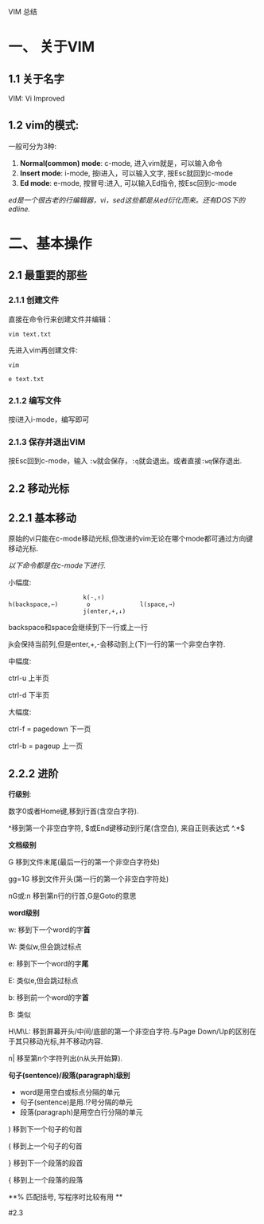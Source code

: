 VIM 总结

# 一、 关于VIM

## 1.1 关于名字

VIM: Vi Improved

## 1.2 vim的模式:

一般可分为3种:

1. **Normal(common) mode**: c-mode, 进入vim就是，可以输入命令
2. **Insert mode**: i-mode, 按i进入，可以输入文字, 按Esc就回到c-mode
3. **Ed mode**: e-mode, 按冒号:进入, 可以输入Ed指令, 按Esc回到c-mode

*ed是一个很古老的行编辑器，vi，sed这些都是从ed衍化而来。还有DOS下的edline.*


# 二、基本操作

## 2.1 最重要的那些
### 2.1.1 创建文件
直接在命令行来创建文件并编辑：

`vim text.txt`

先进入vim再创建文件:

`vim`

`e text.txt`


### 2.1.2 编写文件

按i进入i-mode，编写即可

### 2.1.3 保存并退出VIM

按Esc回到c-mode，输入
`:w`就会保存，`:q`就会退出。或者直接`:wq`保存退出.

## 2.2 移动光标

## 2.2.1 基本移动

原始的vi只能在c-mode移动光标,但改进的vim无论在哪个mode都可通过方向键移动光标.

*以下命令都是在c-mode下进行.*

小幅度:

```
                     k(-,↑)
h(backspace,←)        o              l(space,→)
                     j(enter,+,↓)
```

backspace和space会继续到下一行或上一行

jk会保持当前列,但是enter,+,-会移动到上(下)一行的第一个非空白字符.

中幅度:

ctrl-u  上半页

ctrl-d  下半页


大幅度:

ctrl-f = pagedown  下一页

ctrl-b = pageup    上一页

## 2.2.2 进阶

**行级别**:



数字0或者Home键,移到行首(含空白字符).

^移到第一个非空白字符, \$或End键移动到行尾(含空白), 来自正则表达式  ^.*\$

**文档级别**



G 移到文件末尾(最后一行的第一个非空白字符处)

gg=1G 移到文件开头(第一行的第一个非空白字符处)

nG或:n 移到第n行的行首,G是Goto的意思



**word级别**



w: 移到下一个word的字**首**

W: 类似w,但会跳过标点



e: 移到下一个word的字**尾**

E: 类似e,但会跳过标点



b: 移到前一个word的字**首**

B: 类似



H\M\L: 移到屏幕开头/中间/底部的第一个非空白字符.与Page Down/Up的区别在于其只移动光标,并不移动内容.

n| 移至第n个字符列出(n从头开始算).



**句子(sentence)/段落(paragraph)级别**

* word是用空白或标点分隔的单元
* 句子(sentence)是用.!?号分隔的单元
* 段落(paragraph)是用空白行分隔的单元



) 移到下一个句子的句首

( 移到上一个句子的句首

} 移到下一个段落的段首

{ 移到上一个段落的段落



**% 匹配括号, 写程序时比较有用 **





#2.3 

















